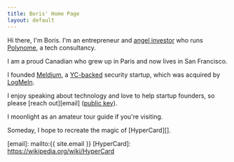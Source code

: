 ```yaml
---
title: Boris' Home Page
layout: default
---
```


Hi there, I'm Boris. I'm an entrepreneur and [angel investor][1] who runs [Polynome][], a tech consultancy.

I am a proud Canadian who grew up in Paris and now lives in San Francisco.

I founded [Meldium][], a [YC-backed][YC] security startup, which was acquired by [LogMeIn][].

I enjoy speaking about technology and love to help startup founders, so please [reach out][email] ([public key][2]).

I moonlight as an amateur tour guide if you're visiting.

Someday, I hope to recreate the magic of [HyperCard][].

[1]: https://angel.co/borisjabes
[2]: https://keybase.io/borisjabes/key.asc
[3]: https://twitter.com/borisjabes
[4]: https://instagram.com/borisjabes
[5]: https://linkedin.com/in/borisjabes
[6]: https://keybase.io/borisjabes
[7]: https://github.com/bjabes
[8]: http://goodreads.com/borisjabes
[Meldium]: https://www.meldium.com
[YC]: https://www.ycombinator.com
[LogMeIn]: https://www.logmeininc.com
[Polynome]: http://polynome.co
[email]: mailto:{{ site.email }}
[HyperCard]: https://wikipedia.org/wiki/HyperCard
